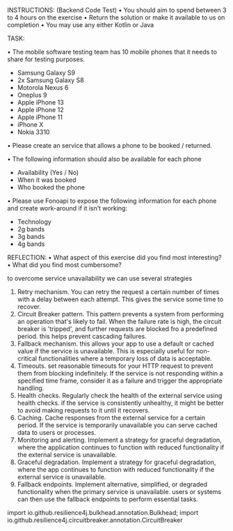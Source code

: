 INSTRUCTIONS: (Backend Code Test)
• You should aim to spend between 3 to 4 hours on the exercise
• Return the solution or make it available to us on completion
• You may use any either Kotlin or Java

  TASK:

• The mobile software testing team has 10 mobile phones that it needs to share for testing purposes.
  - Samsung Galaxy S9
  - 2x Samsung Galaxy S8
  - Motorola Nexus 6
  - Oneplus 9
  - Apple iPhone 13
  - Apple iPhone 12
  - Apple iPhone 11
  - iPhone X
  - Nokia 3310

• Please create an service that allows a phone to be booked / returned.

• The following information should also be available for each phone
  - Availability (Yes / No)
  - When it was booked
  - Who booked the phone

• Please use Fonoapi to expose the following information for each phone and create work-around if it isn’t working:
- Technology
- 2g bands
- 3g bands
- 4g bands

REFLECTION:
• What aspect of this exercise did you find most interesting?
• What did you find most cumbersome?

to overcome service unavailability we can use several strategies 

1. Retry mechanism. You can retry the request a certain number of times with a delay between each attempt. This gives the service some time to recover.
2. Circuit Breaker pattern. This pattern prevents a system from performing an operation that's likely to fail. When the failure rate is high, the circuit breaker is 'tripped', and further requests are blocked fro a predefined period. this helps prevent cascading failures.
3. Fallback mechanism. this allows your app to use a default or cached value if the service is unavailable. This is especially useful for non-critical functionalities where a temporary loss of data is acceptable.
4. Timeouts. set reasonable timeouts for your HTTP request to prevent them from blocking indefinitely. If the service is not responding within a specified time frame, consider it as a failure and trigger the appropriate handling.
5. Health checks. Regularly check the health of the external service using health checks. if the service is consistently unhealthy, it might be better to avoid making requests to it until it recovers.
6. Caching. Cache responses from the external service for a certain period. If the service is temporarily unavailable you can serve cached data to users or processes.
7. Monitoring and alerting. Implement a strategy for graceful degradation, where the application continues to function with reduced functionality if the external service is unavailable.
8. Graceful degradation. Implement a strategy for graceful degradation, where the app continues to function with reduced functionality if the external service is unavailable.
9. Fallback endpoints. Implement alternative, simplified, or degraded functionality when the primary service is unavailable. users or systems can then use the fallback endpoints to perform essential tasks.



import io.github.resilience4j.bulkhead.annotation.Bulkhead;
import io.github.resilience4j.circuitbreaker.annotation.CircuitBreaker